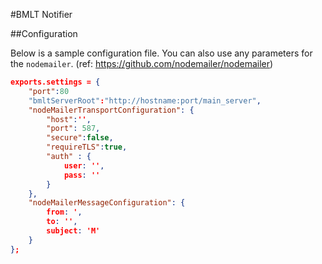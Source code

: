 #BMLT Notifier

##Configuration

Below is a sample configuration file.  You can also use any parameters for the `nodemailer`.  (ref: https://github.com/nodemailer/nodemailer)

```json
exports.settings = {
    "port":80
    "bmltServerRoot":"http://hostname:port/main_server",
    "nodeMailerTransportConfiguration": {
        "host":'',
        "port": 587,
        "secure":false,
        "requireTLS":true,
        "auth" : {
            user: '',
            pass: ''
        }
    },
    "nodeMailerMessageConfiguration": {
        from: ',
        to: '',
        subject: 'M'
    }
};
```